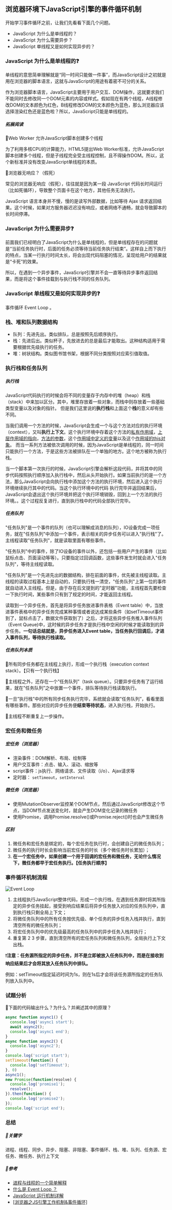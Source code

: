 ## 浏览器环境下JavaScript引擎的事件循环机制

开始学习事件循环之前，让我们先看看下面几个问题。

- JavaScript 为什么是单线程的？
- JavaScript 为什么需要异步？
- JavaScript 单线程又是如何实现异步的？

### JavaScript 为什么是单线程的❓

单线程的意思简单理解就是“同一时间只能做一件事”，而JavaScript设计之初就是用在浏览器的脚本语言，这就与JavaScript的用途有着密不可分的关系。

作为浏览器脚本语言，JavaScript主要用于用户交互、DOM操作，这就要求我们不能同时去修改同一个DOM元素的内容或样式。假如现在有两个线程，A线程修改DOM的文本颜色为红色，B线程修改DOM的文本颜色为蓝色，那么浏览器应该选择渲染红色还是蓝色啦？所以，JavaScript只能是单线程的。

##### 拓展阅读

📣Web Worker 允许JavaScript脚本创建多个线程

为了利用多核CPU的计算能力，HTML5提出Web Worker标准，允许JavaScript脚本创建多个线程，但是子线程完全受主线程控制，且不得操作DOM。所以，这个新标准并没有改变JavaScript单线程的本质。

📣浏览器无响应？（假死）

常见的浏览器无响应（假死），往往就是因为某一段 JavaScript 代码长时间运行（比如死循环），导致整个页面卡在这个地方，其他任务无法执行。

JavaScript 语言本身并不慢，慢的是读写外部数据，比如等待 Ajax 请求返回结果。这个时候，如果对方服务器迟迟没有响应，或者网络不通畅，就会导致脚本的长时间停滞。

### JavaScript 为什么需要异步❓

前面我们已经明白了JavaScript为什么是单线程的，但是单线程存在的问题就是“当前任务执行时，后面的任务必须等待当前任务执行结束”。这样自上而下执行的特点，当某一行执行时间太长，将会出现代码阻塞的情况，呈现给用户的结果就是“卡死”的效果。

所以，在遇到一个异步事件，JavaScript引擎并不会一直等待异步事件返回结果，而是将这个事件挂载到与执行栈不同的任务队列。

### JavaScript 单线程又是如何实现异步的❓

事件循环 Event Loop 。

### 栈、堆和队列数据结构

- 队列：先进先出。类似排队，总是按照先后顺序执行。
- 栈：先进后出。类似杯子，先放进去的总是最后才能取出。这种结构适用于需要根据优先级执行的任务。
- 堆：树状结构。类似图书馆书架，根据不同分类按照对应索引值取值。

### 执行栈和任务队列

##### 执行栈

JavaScript代码执行的时候会将不同的变量存于内存中的堆（heap）和栈（stack）中来加以区分。其中，堆里存放着一些对象，而栈中则存放着一些基础类型变量以及对象的指针。 但是我们这里说的**执行栈**和上面这个**栈**的意义却有些不同。

当我们调用一个方法的时候，JavaScript会生成一个与这个方法对应的执行环境（context），又叫**执行上下文**。这个执行环境中存着这个方法的<u>私有作用域</u>，<u>上层作用域的指向</u>，<u>方法的参数</u>，这个<u>作用域中定义的变量</u>以及这个<u>作用域的this对象</u>。 而当一系列方法被依次调用的时候，因为JavaScript是单线程的，同一时间只能执行一个方法，于是这些方法被排队在一个单独的地方。这个地方被称为执行栈。

当一个脚本第一次执行的时候，JavaScript引擎会解析这段代码，并将其中的同步代码按照执行顺序加入执行栈中，然后从头开始执行。如果当前执行的是一个方法，那么JavaScript会向执行栈中添加这个方法的执行环境，然后进入这个执行环境继续执行其中的代码。当这个执行环境中的代码 执行完毕并返回结果后，JavaScript会退出这个执行环境并把这个执行环境销毁，回到上一个方法的执行环境。。这个过程反复进行，直到执行栈中的代码全部执行完毕。

##### 任务队列

"任务队列"是一个事件的队列（也可以理解成消息的队列），IO设备完成一项任务，就在"任务队列"中添加一个事件，表示相关的异步任务可以进入"执行栈"了。主线程读取"任务队列"，就是读取里面有哪些事件。

"任务队列"中的事件，除了IO设备的事件以外，还包括一些用户产生的事件（比如鼠标点击、页面滚动等等）。只要指定过回调函数，这些事件发生时就会进入"任务队列"，等待主线程读取。

"任务队列"是一个先进先出的数据结构，排在前面的事件，优先被主线程读取。主线程的读取过程基本上是自动的，只要执行栈一清空，"任务队列"上第一位的事件就自动进入主线程。但是，由于存在后文提到的"定时器"功能，主线程首先要检查一下执行时间，某些事件只有到了规定的时间，才能返回主线程。

读取到一个异步任务，首先是将异步任务放进事件表格（Event table）中，当放进事件表格中的异步任务完成某种事情或者说达成某些条件（如setTimeout事件到了，鼠标点击了，数据文件获取到了）之后，才将这些异步任务推入事件队列（Event Queue)中，这时候的异步任务才是执行栈中空闲的时候才能读取到的异步任务。**一句话总结就是，异步任务进入Event table，当任务执行回调后，才进入事件队列，等待执行栈读取。**

##### 任务队列本质

👣所有同步任务都在主线程上执行，形成一个执行栈（execution context stack）。【只有一个执行栈】

👣主线程之外，还存在一个”任务队列”（task queue）。只要异步任务有了运行结果，就在”任务队列”之中放置一个事件，排队等待执行栈读取执行。

👣一旦”执行栈”中的所有同步任务执行完毕，系统就会读取”任务队列”，看看里面有哪些事件。那些对应的异步任务便**结束等待状态**，进入执行栈，开始执行。

👣主线程不断重复上一步操作。

### 宏任务和微任务

##### 宏任务（浏览器）

- 渲染事件：DOM解析、布局、绘制等
- 用户交互事件：点击、输入、滚动、缩放等
- script事件：js执行、网络请求、文件读取（i/o）、Ajax请求等
- 定时器： `setTimeout`，`setInterval`

##### 微任务（浏览器）

- 使用MutationObserver监控某个DOM节点，然后通过JavaScript修改这个节点，当DOM节点发送变化时，就会产生DOM变化记录的微任务
- 使用Promise，调用Promise.resolve()或Promise.reject()时也会产生微任务

##### 区别

1. 微任务和宏任务是绑定的，每个宏任务在执行时，会创建自己的微任务队列；
2. 微任务的执行时长会影响当前宏任务的时长（多个微任务时长累加）；
3. **在一个宏任务中，如果创建一个用于回调的宏任务和微任务，无论什么情况下，微任务都早于宏任务执行。【任务执行顺序】**

### 事件循环机制流程

![Event Loop](../asset/event.loop.png)

1. 主线程执行JavaScript整体代码，形成一个执行栈，在遇到任务源时将其所指定的异步任务挂起，接受到响应结果后将异步任务放入对应的任务队列中，直到执行栈只剩全局上下文；
2. 将微任务队列中的所有任务按优先级、单个任务的异步任务入栈并执行，直到清空所有的微任务队列；
3. 将宏任务队列中的优先级最高的任务队列中的异步任务入栈并执行；
4. 重复第 2 3 步骤，直到清空所有的宏任务队列和微任务队列，全局执行上下文出栈。

❗**注意：任务源所指定的异步任务，并不是立即被放入任务队列中，而是在接收到响应结果后才会将其放入任务队列中排队。**

例如：setTimeout指定延迟时间为1s，则在1s后才会将该任务源所指定的任务队列放入队列中。

### 试题分析

🌰下面的代码输出什么？为什么？并阐述其中的原理？

```js
async function async1() {
  console.log('async1 start');
  await async2();
  console.log('async1 end');
}
async function async2() {
  console.log('async2');
}
console.log('script start');
setTimeout(function() {
  console.log('setTimeout');
}, 0)
async1();
new Promise(function(resolve) {
  console.log('promise1');
  resolve();
}).then(function() {
  console.log('promise2');
});
console.log('script end');
```

### 总结

##### 👀**关键字**

进程、线程、同步、异步、阻塞、非阻塞、事件循环、栈、堆、队列、任务源、宏任务、微任务、执行上下文

##### 🔗**参考**

- [进程与线程的一个简单解释](http://www.ruanyifeng.com/blog/2013/04/processes_and_threads.html)
- [什么是 Event Loop  ？](http://www.ruanyifeng.com/blog/2013/10/event_loop.html)
- [JavaScript 运行机制详解](http://www.ruanyifeng.com/blog/2014/10/event-loop.html)
- [[浏览器之JS引擎工作机制&事件循环]](https://segmentfault.com/a/1190000022511727)

